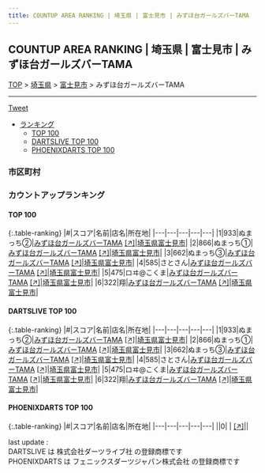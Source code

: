 ```yaml
---
title: COUNTUP AREA RANKING | 埼玉県 | 富士見市 | みずほ台ガールズバーTAMA
---
```

## COUNTUP AREA RANKING | 埼玉県 | 富士見市 | みずほ台ガールズバーTAMA

[TOP](/darts/rank/) > [埼玉県](/darts/rank/埼玉県/) > [富士見市](/darts/rank/埼玉県/富士見市/) > みずほ台ガールズバーTAMA

___

<a href="https://twitter.com/share?ref_src=twsrc%5Etfw" data-text="COUNTUP AREA RANKING | 埼玉県富士見市みずほ台ガールズバーTAMA" class="twitter-share-button" data-hashtags="DARTSLIVE,PHOENIXDARTS,darts,ダーツ" data-show-count="false">Tweet</a>

* [ランキング](#カウントアップランキング)
    * [TOP 100](#top-100)
    * [DARTSLIVE TOP 100](#dartslive-top-100)
    * [PHOENIXDARTS TOP 100](#phoenixdarts-top-100)

### 市区町村

<ul>

</ul>

### カウントアップランキング

#### TOP 100



{:.table-ranking}
|#|スコア|名前|店名|所在地|
|---|---|---|---|---|
|1|933|<span class="rank-name-dl">ぬまっち②</span>|<a href="/darts/rank/shops/bffda67f9bce8fc40d9b047a20a7ba1e.html">みずほ台ガールズバーTAMA</a> <a href="https://search.dartslive.com/jp/shop/bffda67f9bce8fc40d9b047a20a7ba1e">[↗]</a>|<a href="/darts/rank/埼玉県/富士見市">埼玉県富士見市</a>|
|2|866|<span class="rank-name-dl">ぬまっち①</span>|<a href="/darts/rank/shops/bffda67f9bce8fc40d9b047a20a7ba1e.html">みずほ台ガールズバーTAMA</a> <a href="https://search.dartslive.com/jp/shop/bffda67f9bce8fc40d9b047a20a7ba1e">[↗]</a>|<a href="/darts/rank/埼玉県/富士見市">埼玉県富士見市</a>|
|3|662|<span class="rank-name-dl">ぬまっち③</span>|<a href="/darts/rank/shops/bffda67f9bce8fc40d9b047a20a7ba1e.html">みずほ台ガールズバーTAMA</a> <a href="https://search.dartslive.com/jp/shop/bffda67f9bce8fc40d9b047a20a7ba1e">[↗]</a>|<a href="/darts/rank/埼玉県/富士見市">埼玉県富士見市</a>|
|4|585|<span class="rank-name-dl">さとさん</span>|<a href="/darts/rank/shops/bffda67f9bce8fc40d9b047a20a7ba1e.html">みずほ台ガールズバーTAMA</a> <a href="https://search.dartslive.com/jp/shop/bffda67f9bce8fc40d9b047a20a7ba1e">[↗]</a>|<a href="/darts/rank/埼玉県/富士見市">埼玉県富士見市</a>|
|5|475|<span class="rank-name-dl">ロヰ@こくま</span>|<a href="/darts/rank/shops/bffda67f9bce8fc40d9b047a20a7ba1e.html">みずほ台ガールズバーTAMA</a> <a href="https://search.dartslive.com/jp/shop/bffda67f9bce8fc40d9b047a20a7ba1e">[↗]</a>|<a href="/darts/rank/埼玉県/富士見市">埼玉県富士見市</a>|
|6|322|<span class="rank-name-dl">翔</span>|<a href="/darts/rank/shops/bffda67f9bce8fc40d9b047a20a7ba1e.html">みずほ台ガールズバーTAMA</a> <a href="https://search.dartslive.com/jp/shop/bffda67f9bce8fc40d9b047a20a7ba1e">[↗]</a>|<a href="/darts/rank/埼玉県/富士見市">埼玉県富士見市</a>|


#### DARTSLIVE TOP 100



{:.table-ranking}
|#|スコア|名前|店名|所在地|
|---|---|---|---|---|
|1|933|<span class="rank-name-dl">ぬまっち②</span>|<a href="/darts/rank/shops/bffda67f9bce8fc40d9b047a20a7ba1e.html">みずほ台ガールズバーTAMA</a> <a href="https://search.dartslive.com/jp/shop/bffda67f9bce8fc40d9b047a20a7ba1e">[↗]</a>|<a href="/darts/rank/埼玉県/富士見市">埼玉県富士見市</a>|
|2|866|<span class="rank-name-dl">ぬまっち①</span>|<a href="/darts/rank/shops/bffda67f9bce8fc40d9b047a20a7ba1e.html">みずほ台ガールズバーTAMA</a> <a href="https://search.dartslive.com/jp/shop/bffda67f9bce8fc40d9b047a20a7ba1e">[↗]</a>|<a href="/darts/rank/埼玉県/富士見市">埼玉県富士見市</a>|
|3|662|<span class="rank-name-dl">ぬまっち③</span>|<a href="/darts/rank/shops/bffda67f9bce8fc40d9b047a20a7ba1e.html">みずほ台ガールズバーTAMA</a> <a href="https://search.dartslive.com/jp/shop/bffda67f9bce8fc40d9b047a20a7ba1e">[↗]</a>|<a href="/darts/rank/埼玉県/富士見市">埼玉県富士見市</a>|
|4|585|<span class="rank-name-dl">さとさん</span>|<a href="/darts/rank/shops/bffda67f9bce8fc40d9b047a20a7ba1e.html">みずほ台ガールズバーTAMA</a> <a href="https://search.dartslive.com/jp/shop/bffda67f9bce8fc40d9b047a20a7ba1e">[↗]</a>|<a href="/darts/rank/埼玉県/富士見市">埼玉県富士見市</a>|
|5|475|<span class="rank-name-dl">ロヰ@こくま</span>|<a href="/darts/rank/shops/bffda67f9bce8fc40d9b047a20a7ba1e.html">みずほ台ガールズバーTAMA</a> <a href="https://search.dartslive.com/jp/shop/bffda67f9bce8fc40d9b047a20a7ba1e">[↗]</a>|<a href="/darts/rank/埼玉県/富士見市">埼玉県富士見市</a>|
|6|322|<span class="rank-name-dl">翔</span>|<a href="/darts/rank/shops/bffda67f9bce8fc40d9b047a20a7ba1e.html">みずほ台ガールズバーTAMA</a> <a href="https://search.dartslive.com/jp/shop/bffda67f9bce8fc40d9b047a20a7ba1e">[↗]</a>|<a href="/darts/rank/埼玉県/富士見市">埼玉県富士見市</a>|


#### PHOENIXDARTS TOP 100



{:.table-ranking}
|#|スコア|名前|店名|所在地|
|---|---|---|---|---|
||0|<span class="rank-name-dl"> </span>|<a href="/darts/rank/shops/.html"></a> <a href="">[↗]</a>|<a href="/darts/rank//"></a>|


<div class="footer border-top border-gray-light mt-5 pt-3 text-right text-gray">
    last update : <span style="font-weight: italic" id="foot_last_modified"></span><br />
    DARTSLIVE は 株式会社ダーツライブ社 の登録商標です<br />
    PHOENIXDARTS は フェニックスダーツジャパン株式会社 の登録商標です<br />
</div>

<script src="https://cdnjs.cloudflare.com/ajax/libs/jquery.tablesorter/2.31.3/js/jquery.tablesorter.min.js" integrity="sha512-qzgd5cYSZcosqpzpn7zF2ZId8f/8CHmFKZ8j7mU4OUXTNRd5g+ZHBPsgKEwoqxCtdQvExE5LprwwPAgoicguNg==" crossorigin="anonymous" referrerpolicy="no-referrer"></script>
<link rel="stylesheet" href="https://cdnjs.cloudflare.com/ajax/libs/jquery.tablesorter/2.31.3/css/theme.default.min.css" integrity="sha512-wghhOJkjQX0Lh3NSWvNKeZ0ZpNn+SPVXX1Qyc9OCaogADktxrBiBdKGDoqVUOyhStvMBmJQ8ZdMHiR3wuEq8+w==" crossorigin="anonymous" referrerpolicy="no-referrer" />
<script>
$(function() {
    $(".table-ranking").tablesorter({sortList:[[0, 0]]});
    $("#foot_last_modified").text(formatDate(new Date(document.lastModified), 'yyyy-MM-dd HH:mm:ss'));
});
</script>

<script async src="https://platform.twitter.com/widgets.js" charset="utf-8"></script>